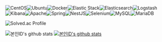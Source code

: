 <img alt="CentOS" src ="https://img.shields.io/badge/CentOS-262577.svg?&style=for-the-badge&logo=CentOS&logoColor=white"/><img alt="Ubuntu" src ="https://img.shields.io/badge/Ubuntu-E95420.svg?&style=for-the-badge&logo=Ubuntu&logoColor=white"/><img alt="Docker" src ="https://img.shields.io/badge/Docker-24496ED.svg?&style=for-the-badge&logo=Docker&logoColor=white"/><img alt="Elastic Stack" src ="https://img.shields.io/badge/Elastic Stack-005571.svg?&style=for-the-badge&logo=Elastic Stack&logoColor=white"/><img alt="Elasticsearch" src ="https://img.shields.io/badge/Elasticsearch-005571.svg?&style=for-the-badge&logo=Elasticsearch&logoColor=white"/><img alt="Logstash" src ="https://img.shields.io/badge/Logstash-005571.svg?&style=for-the-badge&logo=Logstash&logoColor=white"/><img alt="Kibana" src ="https://img.shields.io/badge/Kibana-005571.svg?&style=for-the-badge&logo=Kibana&logoColor=white"/><img alt="Apache" src ="https://img.shields.io/badge/Apache-D22128.svg?&style=for-the-badge&logo=Apache&logoColor=white"/><img alt="Spring" src ="https://img.shields.io/badge/Spring-6DB33F.svg?&style=for-the-badge&logo=Spring&logoColor=white"/><img alt="NestJS" src ="https://img.shields.io/badge/NestJS-E0234E.svg?&style=for-the-badge&logo=NestJS&logoColor=white"/><img alt="Selenium" src ="https://img.shields.io/badge/Selenium-43B02A.svg?&style=for-the-badge&logo=Selenium&logoColor=white"/><img alt="MySQL" src ="https://img.shields.io/badge/MySQL-4479A1.svg?&style=for-the-badge&logo=MySQL&logoColor=white"/><img alt="MariaDB" src ="https://img.shields.io/badge/MariaDB-003545.svg?&style=for-the-badge&logo=MariaDB&logoColor=white"/>




![Solved.ac Profile](http://mazassumnida.wtf/api/v2/generate_badge?boj=vidigummy)

![본인ID's github stats](https://github-readme-stats.vercel.app/api?username=vidigummy&show_icons=true)
[![본인ID's github stats](https://github-readme-stats.vercel.app/api/top-langs/?username=vidigummy&show_icons=true&hide_border=true&title_color=004386&icon_color=004386&layout=compact)](https://github.com/vidigummy)
